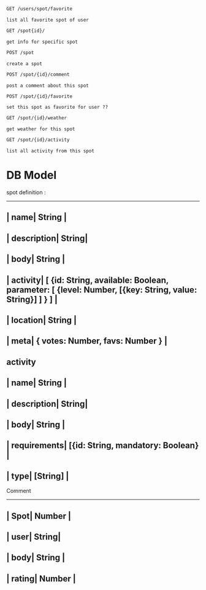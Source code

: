 
```bash
GET /users/spot/favorite
```
	list all favorite spot of user

```bash
GET /spot{id}/
```
	get info for specific spot
```bash
POST /spot
```
	create a spot

```bash
POST /spot/{id}/comment
```
	post a comment about this spot
```bash
POST /spot/{id}/favorite
```
	set this spot as favorite for user ??

```bash
GET /spot/{id}/weather
```
	get weather for this spot
```bash
GET /spot/{id}/activity
```
	list all activity from this spot



# DB Model
spot definition :

--------------------------------------------------
| name| String        | 
--------------------------------------------------
| description| String|
--------------------------------------------------
| body| String              |
--------------------------------------------------
| activity| [
    {id: String, available: Boolean, 
      parameter: [
          {level: Number, [{key: String, value: String}]
          ]
      }
    ]  |
--------------------------------------------------
| location| String              |
--------------------------------------------------
| meta| {
    	votes: Number,
    	favs:  Number
    	}              |
--------------------------------------------------

activity
--------------------------------------------------
| name| String        | 
--------------------------------------------------
| description| String|
--------------------------------------------------
| body| String              |
--------------------------------------------------
| requirements| [{id: String, mandatory: Boolean}   |
--------------------------------------------------
| type| [String]              |
--------------------------------------------------


Comment

--------------------------------------------------
| Spot| Number        | 
--------------------------------------------------
| user| String|
--------------------------------------------------
| body| String              |
--------------------------------------------------
| rating| Number   |
--------------------------------------------------

